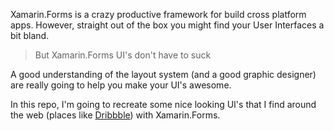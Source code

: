 Xamarin.Forms is a crazy productive framework for build cross platform apps.  However, straight out of the box you might find your User Interfaces a bit bland.

> But Xamarin.Forms UI's don't have to suck

A good understanding of the layout system (and a good graphic designer) are really going to help you make your UI's awesome.

In this repo, I'm going to recreate some nice looking UI's that I find around the web (places like [Dribbble](http://dribbble.com)) with Xamarin.Forms.



